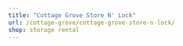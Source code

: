 ```yaml
---
title: "Cottage Grove Store N' Lock"
url: /cottage-grove/cottage-grove-store-n-lock/
shop: storage rental
---
```

